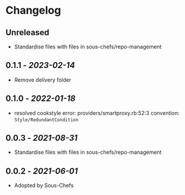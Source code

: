 # Changelog

## Unreleased

- Standardise files with files in sous-chefs/repo-management

## 0.1.1 - *2023-02-14*

- Remove delivery folder

## 0.1.0 - *2022-01-18*

- resolved cookstyle error: providers/smartproxy.rb:52:3 convention: `Style/RedundantCondition`

## 0.0.3 - *2021-08-31*

- Standardise files with files in sous-chefs/repo-management

## 0.0.2 - *2021-06-01*

- Adopted by Sous-Chefs

